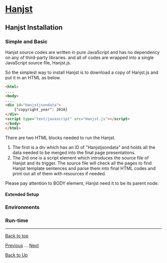 # [Hanjst](/hanst/index)
## Hanjst Installation
### Simple and Basic

Hanjst source codes are written in pure JavaScript and has no dependency on any of third-party libraries. and all of codes are wrapped into a single JavaScript source file, Hanjst.js.

So the simplest way to install Hanjst is to download a copy of Hanjst.js and put it in an HTML as below.

```html
<html>
....
<body>
....
<div id="Hanjstjsondata">
	{"copyright_year": 2018}
</div>
<script type="text/javascript" src="Hanjst.js"></script>
</body>
</html>
```
There are two HTML blocks needed to run the Hanjst. 
1. The first is a div which has an ID of "Hanjstjsondata" and holds all the data needed to be merged into the final page presentations.
2. The 2rd one is a script element which introduces the source file of Hanjst and its trigger. The source file will check all the pages to find Hanjst template sentences and parse them into final HTML codes and print out all of them with resources if needed.

Please pay attention to BODY element, Hanjst need it to be its parent node.

#### Extended Setup

### Environments

### Run-time


----
[Back to top](/hanjst/hanjst-install)

[Previous](./what-is-hanjst) ... [Next](./)

[Back to Up](/hanjst/index)

<!--stackedit_data:
eyJoaXN0b3J5IjpbLTQwNzk4MjM3LDE4MjgyODg4OTddfQ==
-->